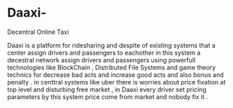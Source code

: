 # Daaxi-
Decentral Online Taxi

Daaxi is a platform for ridesharing and despite of existing systems that a center assign drivers and passengers to eachother in this system a decestral network assign drivers and passengers using powerfull technologies like BlockChain , Distributed File Systems and game theory technics for decrease bad acts and increase good acts and also bonus and penalty . in centtral systems like uber there is worries about price fixation at top level and disturbing free market , in Daaxi every driver set pricing parameters by this system price come from market and nobody fix it . 





